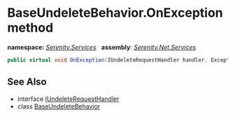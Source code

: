 # BaseUndeleteBehavior.OnException method
**namespace:** *[Serenity.Services](../../README.md#serenity.services-namespace)*   **assembly**: *[Serenity.Net.Services](../../README.md)*

```csharp
public virtual void OnException(IUndeleteRequestHandler handler, Exception exception)
```

## See Also

* interface [IUndeleteRequestHandler](../IUndeleteRequestHandler.md)
* class [BaseUndeleteBehavior](../BaseUndeleteBehavior.md)